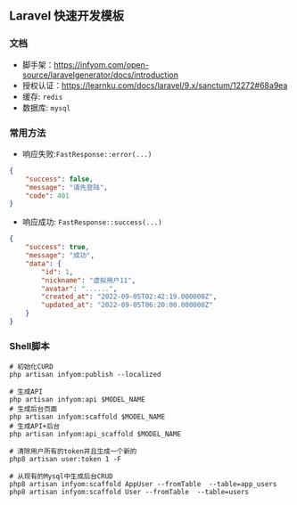 ## Laravel 快速开发模板

### 文档

- 脚手架：https://infyom.com/open-source/laravelgenerator/docs/introduction
- 授权认证：https://learnku.com/docs/laravel/9.x/sanctum/12272#68a9ea
- 缓存: `redis`
- 数据库: `mysql`

### 常用方法

- 响应失败:`FastResponse::error(...)`

```json
{
    "success": false,
    "message": "请先登陆",
    "code": 401
}
```

- 响应成功: `FastResponse::success(...)`

```json
{
    "success": true,
    "message": "成功",
    "data": {
        "id": 1,
        "nickname": "虚拟用户11",
        "avatar": "......",
        "created_at": "2022-09-05T02:42:19.000000Z",
        "updated_at": "2022-09-05T06:20:00.000000Z"
    }
}
```

### Shell脚本

```shell
# 初始化CURD
php artisan infyom:publish --localized 

# 生成API
php artisan infyom:api $MODEL_NAME
# 生成后台页面
php artisan infyom:scaffold $MODEL_NAME
# 生成API+后台
php artisan infyom:api_scaffold $MODEL_NAME 

# 清除用户所有的token并且生成一个新的
php8 artisan user:token 1 -F

# 从现有的Mysql中生成后台CRUD
php8 artisan infyom:scaffold AppUser --fromTable  --table=app_users 
php8 artisan infyom:scaffold User --fromTable  --table=users 

```
